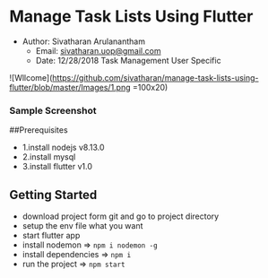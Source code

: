 # Manage Task Lists Using Flutter
- Author: Sivatharan Arulanantham
  - Email: sivatharan.uop@gmail.com
   - Date: 12/28/2018
    Task Management User Specific 
    

![Wllcome](https://github.com/sivatharan/manage-task-lists-using-flutter/blob/master/Images/1.png  =100x20)

### Sample Screenshot


##Prerequisites
- 1.install nodejs v8.13.0
- 2.install mysql
- 3.install flutter v1.0


## Getting Started
- download project form git and go to project directory
- setup the env file what you want
- start flutter app
- install nodemon => `npm i nodemon -g`
- install dependencies => `npm i`
- run the project => `npm start`
